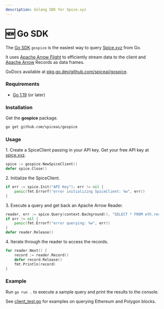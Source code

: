 ```yaml
---
description: Golang SDK for Spice.xyz
---
```


# 🆕 Go SDK

The [Go SDK](https://github.com/spiceai/gospice) `gospice` is the easiest way to query [Spice.xyz](https://spice.xyz) from Go.

It uses [Apache Arrow Flight](https://arrow.apache.org/docs/format/Flight.html) to efficiently stream data to the client and [Apache Arrow](https://arrow.apache.org/) Records as data frames.

GoDocs available at [pkg.go.dev/github.com/spiceai/gospice](https://pkg.go.dev/github.com/spiceai/gospice).

### Requirements

* [Go 1.19](https://go.dev/doc/go1.19) (or later)

### Installation

Get the **gospice** package.

```bash
go get github.com/spiceai/gospice
```

### Usage

1\. Create a SpiceClient passing in your API key. Get your free API key at [spice.xyz](https://spice.xyz/).

```go
spice := gospice.NewSpiceClient()
defer spice.Close()
```

2\. Initialize the SpiceClient.

```go
if err := spice.Init("API Key"); err != nil {
    panic(fmt.Errorf("error initializing SpiceClient: %w", err))
}
```

3\. Execute a query and get back an Apache Arrow Reader.

```go
reader, err := spice.Query(context.Background(), "SELECT * FROM eth.recent_blocks ORDER BY number LIMIT 10")
if err != nil {
    panic(fmt.Errorf("error querying: %w", err))
}
defer reader.Release()
```

4\. Iterate through the reader to access the records.

```go
for reader.Next() {
    record := reader.Record()
    defer record.Release()
    fmt.Println(record)
}
```

### Example

Run `go run .` to execute a sample query and print the results to the console.

See [client\_test.go](https://github.com/spiceai/gospice/blob/trunk/client\_test.go) for examples on querying Ethereum and Polygon blocks.
